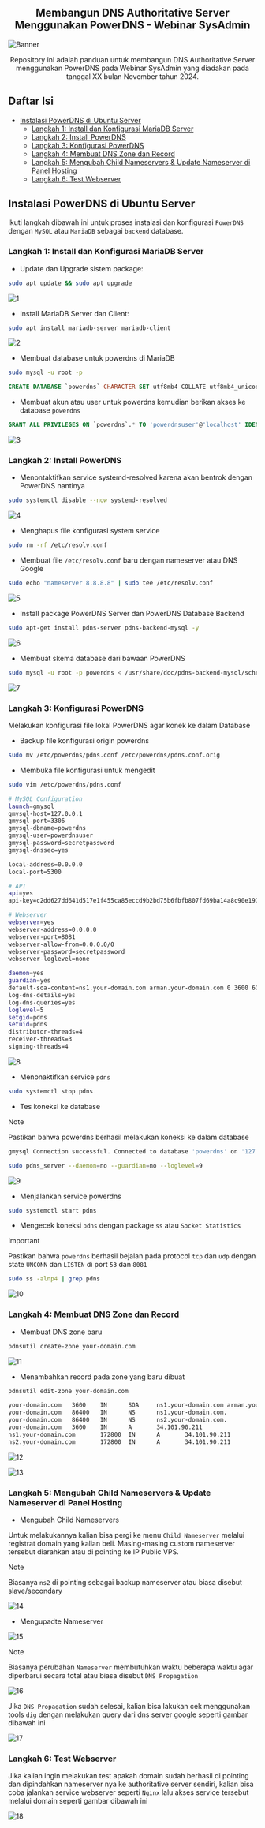 <h2 align="center">Membangun DNS Authoritative Server Menggunakan PowerDNS - Webinar SysAdmin</h2>

<img src="assets/banner.png" alt="Banner">

<p align="center">Repository ini adalah panduan untuk membangun DNS Authoritative Server menggunakan PowerDNS pada Webinar SysAdmin yang diadakan pada tanggal XX bulan November tahun 2024.</p>

## Daftar Isi

-   [Instalasi PowerDNS di Ubuntu Server](#instalasi-powerdns-di-ubuntu-server)
    -   [Langkah 1: Install dan Konfigurasi MariaDB Server](#langkah-1-install-dan-konfigurasi-mariadb-server)
    -   [Langkah 2: Install PowerDNS](#langkah-2-install-powerdns)
    -   [Langkah 3: Konfigurasi PowerDNS](#langkah-3-konfigurasi-powerdns)
    -   [Langkah 4: Membuat DNS Zone dan Record](#langkah-4-membuat-dns-zone-dan-record)
    -   [Langkah 5: Mengubah Child Nameservers & Update Nameserver di Panel Hosting](#langkah-5-mengubah-child-nameservers--update-nameserver-di-panel-hosting)
    -   [Langkah 6: Test Webserver](#langkah-6-test-webserver)

## Instalasi PowerDNS di Ubuntu Server

Ikuti langkah dibawah ini untuk proses instalasi dan konfigurasi `PowerDNS` dengan `MySQL` atau `MariaDB` sebagai `backend` database.

### Langkah 1: Install dan Konfigurasi MariaDB Server

-   Update dan Upgrade sistem package:

```bash
sudo apt update && sudo apt upgrade
```

![1](assets/1.png)

-   Install MariaDB Server dan Client:

```bash
sudo apt install mariadb-server mariadb-client
```

![2](assets/2.png)

-   Membuat database untuk powerdns di MariaDB

```bash
sudo mysql -u root -p
```

```sql
CREATE DATABASE `powerdns` CHARACTER SET utf8mb4 COLLATE utf8mb4_unicode_ci;
```

-   Membuat akun atau user untuk powerdns kemudian berikan akses ke database `powerdns`

```sql
GRANT ALL PRIVILEGES ON `powerdns`.* TO 'powerdnsuser'@'localhost' IDENTIFIED BY 'YOUR_PASSWORD_HERE';
```

![3](assets/3.png)

### Langkah 2: Install PowerDNS

-   Menontaktifkan service systemd-resolved karena akan bentrok dengan PowerDNS nantinya

```bash
sudo systemctl disable --now systemd-resolved
```

![4](assets/4.png)

-   Menghapus file konfigurasi system service

```bash
sudo rm -rf /etc/resolv.conf
```

-   Membuat file `/etc/resolv.conf` baru dengan nameserver atau DNS Google

```bash
sudo echo "nameserver 8.8.8.8" | sudo tee /etc/resolv.conf
```

![5](assets/5.png)

-   Install package PowerDNS Server dan PowerDNS Database Backend

```bash
sudo apt-get install pdns-server pdns-backend-mysql -y
```

![6](assets/6.png)

-   Membuat skema database dari bawaan PowerDNS

```bash
sudo mysql -u root -p powerdns < /usr/share/doc/pdns-backend-mysql/schema.mysql.sql
```

![7](assets/7.png)

### Langkah 3: Konfigurasi PowerDNS

Melakukan konfigurasi file lokal PowerDNS agar konek ke dalam Database

-   Backup file konfigurasi origin powerdns

```bash
sudo mv /etc/powerdns/pdns.conf /etc/powerdns/pdns.conf.orig
```

-   Membuka file konfigurasi untuk mengedit

```bash
sudo vim /etc/powerdns/pdns.conf
```

```bash
# MySQL Configuration
launch=gmysql
gmysql-host=127.0.0.1
gmysql-port=3306
gmysql-dbname=powerdns
gmysql-user=powerdnsuser
gmysql-password=secretpassword
gmysql-dnssec=yes

local-address=0.0.0.0
local-port=5300

# API
api=yes
api-key=c2dd627dd641d517e1f455ca85eccd9b2bd75b6fbfb807fd69ba14a8c90e197c

# Webserver
webserver=yes
webserver-address=0.0.0.0
webserver-port=8081
webserver-allow-from=0.0.0.0/0
webserver-password=secretpassword
webserver-loglevel=none

daemon=yes
guardian=yes
default-soa-content=ns1.your-domain.com arman.your-domain.com 0 3600 600 1209600 3600
log-dns-details=yes
log-dns-queries=yes
loglevel=5
setgid=pdns
setuid=pdns
distributor-threads=4
receiver-threads=3
signing-threads=4
```

![8](assets/8.png)

-   Menonaktifkan service `pdns`

```bash
sudo systemctl stop pdns
```

-   Tes koneksi ke database

> [!NOTE]
> Pastikan bahwa powerdns berhasil melakukan koneksi ke dalam database
>
> ```bash
> gmysql Connection successful. Connected to database 'powerdns' on '127.0.0.1'.
> ```

```bash
sudo pdns_server --daemon=no --guardian=no --loglevel=9
```

![9](assets/9.png)

-   Menjalankan service powerdns

```bash
sudo systemctl start pdns
```

-   Mengecek koneksi `pdns` dengan package `ss` atau `Socket Statistics`

> [!IMPORTANT]
> Pastikan bahwa `powerdns` berhasil bejalan pada protocol `tcp` dan `udp` dengan state `UNCONN` dan `LISTEN` di port `53` dan `8081`

```bash
sudo ss -alnp4 | grep pdns
```

![10](assets/10.png)

### Langkah 4: Membuat DNS Zone dan Record

-   Membuat DNS zone baru

```bash
pdnsutil create-zone your-domain.com
```

![11](assets/11.png)

-   Menambahkan record pada zone yang baru dibuat

```bash
pdnsutil edit-zone your-domain.com
```

```bash
your-domain.com   3600    IN      SOA     ns1.your-domain.com arman.your-domain.com 1 10800 3600 604800 3600
your-domain.com   86400   IN      NS      ns1.your-domain.com.
your-domain.com   86400   IN      NS      ns2.your-domain.com.
your-domain.com   3600    IN      A       34.101.90.211
ns1.your-domain.com       172800  IN      A       34.101.90.211
ns2.your-domain.com       172800  IN      A       34.101.90.211
```

![12](assets/12.png)

![13](assets/13.png)

### Langkah 5: Mengubah Child Nameservers & Update Nameserver di Panel Hosting

-   Mengubah Child Nameservers

Untuk melakukannya kalian bisa pergi ke menu `Child Nameserver` melalui registrat domain yang kalian beli. Masing-masing custom nameserver tersebut diarahkan atau di pointing ke IP Public VPS.

> [!NOTE]
> Biasanya `ns2` di pointing sebagai backup nameserver atau biasa disebut slave/secondary

![14](assets/14.png)

-   Mengupadte Nameserver

![15](assets/15.png)

> [!NOTE]
> Biasanya perubahan `Nameserver` membutuhkan waktu beberapa waktu agar diperbarui secara total atau biasa disebut `DNS Propagation`
>
> ![16](assets/16.png)
>
> Jika `DNS Propagation` sudah selesai, kalian bisa lakukan cek menggunakan tools `dig` dengan melakukan query dari dns server google seperti
> gambar dibawah ini
>
> ![17](assets/17.png)

### Langkah 6: Test Webserver

Jika kalian ingin melakukan test apakah domain sudah berhasil di pointing dan dipindahkan nameserver nya ke authoritative server sendiri, kalian bisa coba
jalankan service webserver seperti `Nginx` lalu akses service tersebut melalui domain seperti gambar dibawah ini

![18](assets/18.png)
